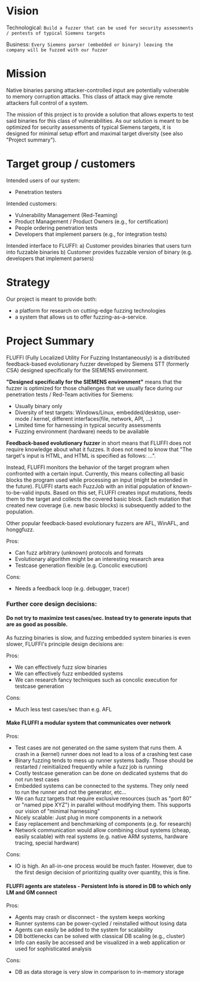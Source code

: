 <!---
Copyright 2017-2019 Siemens AG

Permission is hereby granted, free of charge, to any person obtaining a copy of this software and associated documentation files (the "Software"), to deal in the Software without restriction, including without limitation the rights to use, copy, modify, merge, publish, distribute, sublicense, and/or sell copies of the Software, and to permit persons to whom the Software is furnished to do so, subject to the following conditions:

The above copyright notice and this permission notice shall be included in all copies or substantial portions of the Software.

THE SOFTWARE IS PROVIDED "AS IS", WITHOUT WARRANTY OF ANY KIND, EXPRESS OR IMPLIED, INCLUDING BUT NOT LIMITED TO THE WARRANTIES OF MERCHANTABILITY, FITNESS FOR A PARTICULAR PURPOSE AND NONINFRINGEMENT. IN NO EVENT SHALL THE AUTHORS OR COPYRIGHT HOLDERS BE LIABLE FOR ANY CLAIM, DAMAGES OR OTHER LIABILITY, WHETHER IN AN ACTION OF CONTRACT, TORT OR OTHERWISE, ARISING FROM, OUT OF OR IN CONNECTION WITH THE SOFTWARE OR THE USE OR OTHER DEALINGS IN THE SOFTWARE.

Author(s): Thomas Riedmaier, Junes Najah
-->

# Vision
Technological: `Build a fuzzer that can be used for security assessments / pentests of typical Siemens targets`

Business: `Every Siemens parser (embedded or binary) leaving the company will be fuzzed with our fuzzer`

# Mission
Native binaries parsing attacker-controlled input are potentially vulnerable to memory corruption attacks. This class of attack may give remote attackers full control of a system.

The mission of this project is to provide a solution that allows experts to test said binaries for this class of vulnerabilities. As our solution is meant to be optimized for security assessments of typical Siemens targets, it is designed for minimal setup effort and maximal target diversity (see also "Project summary").

# Target group / customers
Intended users of our system: 
- Penetration testers

Intended customers:
- Vulnerability Management (Red-Teaming)
- Product Management / Product Owners (e.g., for certification)
- People ordering penetration tests
- Developers that implement parsers (e.g., for integration tests)

Intended interface to FLUFFI:
a) Customer provides binaries that users turn into fuzzable binaries
b) Customer provides fuzzable version of binary (e.g. developers that implement parsers)

# Strategy
Our project is meant to provide both:
- a platform for research on cutting-edge fuzzing technologies
- a system that allows us to offer fuzzing-as-a-service.


# Project Summary


FLUFFI (Fully Localized Utility For Fuzzing Instantaneously) is a distributed feedback-based evolutionary fuzzer developed by Siemens STT (formerly CSA) designed specifically for the SIEMENS environment.


**"Designed specifically for the SIEMENS environment"** means that the fuzzer is optimized for those challenges that we usually face during our penetration tests / Red-Team activities for Siemens:
- Usually binary only
- Diversity of test targets: Windows/Linux, embedded/desktop, user-mode / kernel, different interfaces(file, network, API, ...)
- Limited time for harnessing in typical security assessments
- Fuzzing environment (hardware) needs to be available

**Feedback-based evolutionary fuzzer** in short means that FLUFFI does not require knowledge about what it fuzzes. It does not need to know that "The target's input is HTML, and HTML is specified as follows: ...".

Instead, FLUFFI monitors the behavior of the target program when confronted with a certain input. Currently, this means collecting all basic blocks the program used while processing an input (might be extended in the future). FLUFFI starts each FuzzJob with an initial population of known-to-be-valid inputs. Based on this set, FLUFFI creates input mutations, feeds them to the target and collects the covered basic block. Each mutation that created new coverage (i.e. new basic blocks) is subsequently added to the population.

Other popular feedback-based evolutionary fuzzers are AFL, WinAFL, and honggfuzz.

Pros:
- Can fuzz arbitrary (unknown) protocols and formats
- Evolutionary algorithm might be an interesting research area
- Testcase generation flexible (e.g. Concolic execution)

Cons:
- Needs a feedback loop (e.g. debugger, tracer)

### Further core design decisions:

####  Do not try to maximize test cases/sec. Instead try to generate inputs that are as good as possible.

As fuzzing binaries is slow, and fuzzing embedded system binaries is even slower, FLUFFI's principle design decisions are:

Pros:
- We can effectively fuzz slow binaries
- We can effectively fuzz embedded systems
- We can research fancy techniques such as concolic execution for testcase generation

Cons:
- Much less test cases/sec than e.g. AFL


####  Make FLUFFI a modular system that communicates over network

Pros:
- Test cases are not generated on the same system that runs them. A crash in a (kernel) runner does not lead to a loss of a crashing test case
- Binary fuzzing tends to mess up runner systems badly. Those should be restarted / reinitialized frequently while a fuzz job is running
- Costly testcase generation can be done on dedicated systems that do not run test cases 
- Embedded systems can be connected to the systems. They only need to run the runner and not the generator, etc...
- We can fuzz targets that require exclusive resources (such as "port 80" or "named pipe XYZ") in parallel without modifying them. This supports our vision of "minimal harnessing"
- Nicely scalable: Just plug in more components in a network
- Easy replacement and benchmarking of components (e.g. for research)
- Network communication would allow combining cloud systems (cheap, easily scalable) with real 
   systems (e.g. native ARM systems, hardware tracing, special hardware)

Cons:
- IO is high. An all-in-one process would be much faster. However, due to the first design decision of prioritizing quality over quantity, this is fine.


####  FLUFFI agents are stateless - Persistent Info is stored in DB to which only LM and GM connect

Pros:
- Agents may crash or disconnect - the system keeps working
- Runner systems can be power-cycled / reinstalled without losing data
- Agents can easily be added to the system for scalability
- DB bottlenecks can be solved with classical DB scaling (e.g., cluster)
- Info can easily be accessed and be visualized in a web application or used for sophisticated analysis

Cons:
- DB as data storage is very slow in comparison to in-memory storage



